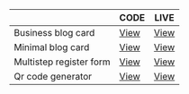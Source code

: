 |                         | CODE                                                                                       | LIVE                                                |
| ----------------------- | ------------------------------------------------------------------------------------------ | --------------------------------------------------- |
| Business blog card      | [View](https://github.com/CarlosBravoMer/dev-challenges/tree/main/business-blog%20-card)   | [View](https://business-blog-card-cbm.netlify.app/) |
| Minimal blog card       | [View](https://github.com/CarlosBravoMer/dev-challenges/tree/main/minimal-blog-card)       | [View](https://minimal-blog-card-cbm.netlify.app/)  |
| Multistep register form | [View](https://github.com/CarlosBravoMer/dev-challenges/tree/main/multistep-register-form) | [View](https://multistepform-cbm.netlify.app/)      |
| Qr code generator       | [View](https://github.com/CarlosBravoMer/dev-challenges/tree/main/qr-code-generator)       | [View](https://qr-code-generator-cbm.netlify.app/)  |
